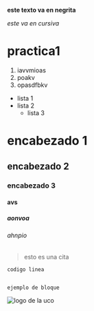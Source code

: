 **este texto va en negrita**

*este va en cursiva*

# practica1

1. iavvmioas
2. poakv
3. opasdfbkv


* lista 1
* lista 2
  * lista 3
# encabezado 1
## encabezado 2
### encabezado 3
#### avs
##### aonvoa
###### ahnpio

> esto es una cita 

`codigo linea`

~~~

ejemplo de bloque

~~~

![logo de la uco](http://www.soycordoba.es/wp-content/uploads/2016/04/logo-UCO.jpg)


